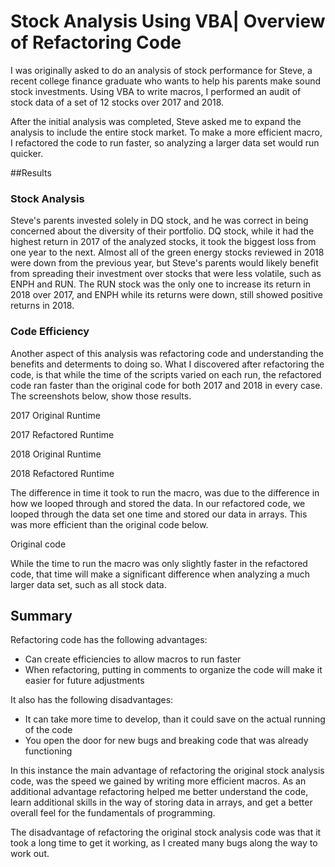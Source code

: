
# Stock Analysis Using VBA| Overview of Refactoring Code

I was originally asked to do an analysis of stock performance for Steve, a recent college finance graduate who wants to help his parents make sound stock investments. Using VBA to write macros, I performed an audit of stock data of a set of 12 stocks over 2017 and 2018. 

After the initial analysis was completed, Steve asked me to expand the analysis to include the entire stock market. To make a more efficient macro, I refactored the code to run faster, so analyzing a larger data set would run quicker.

##Results

### Stock Analysis 
Steve's parents invested solely in DQ stock, and he was correct in being concerned about the diversity of their portfolio. DQ stock, while it had the highest return in 2017 of the analyzed stocks, it took the biggest loss from one year to the next. Almost all of the green energy stocks reviewed in 2018 were down from the previous year, but Steve's parents would likely benefit from spreading their investment over stocks that were less volatile, such as ENPH and RUN. The RUN stock was the only one to increase its return in 2018 over 2017, and ENPH while its returns were down, still showed positive returns in 2018. 

### Code Efficiency 
Another aspect of this analysis was refactoring code and understanding the benefits and determents to doing so. What I discovered after refactoring the code, is that while the time of the scripts varied on each run, the refactored code ran faster than the original code for both 2017 and 2018 in every case. The screenshots below, show those results. 


2017 Original Runtime 

2017 Refactored Runtime

2018 Original Runtime

2018 Refactored Runtime 


The difference in time it took to run the macro, was due to the difference in how we looped through and stored the data. In our refactored code, we looped through the data set one time and stored our data in arrays. This was more efficient than the original code below. 


Original code


While the time to run the macro was only slightly faster in the refactored code, that time will make a significant difference when analyzing a much larger data set, such as all stock data. 

## Summary 

Refactoring code has the following advantages: 
- Can create efficiencies to allow macros to run faster
- When refactoring, putting in comments to organize the code will make it easier for future adjustments

It also has the following disadvantages: 
- It can take more time to develop, than it could save on the actual running of the code 
- You open the door for new bugs and breaking code that was already functioning

In this instance the main advantage of refactoring the original stock analysis code, was the speed we gained by writing more efficient macros. As an additional advantage refactoring helped me better understand the code, learn additional skills in the way of storing data in arrays, and get a better overall feel for the fundamentals of programming. 

The disadvantage of refactoring the original stock analysis code was that it took a long time to get it working, as I created many bugs along the way to work out. 
